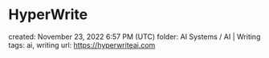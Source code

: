 # HyperWrite

created: November 23, 2022 6:57 PM (UTC)
folder: AI Systems / AI | Writing
tags: ai, writing
url: https://hyperwriteai.com